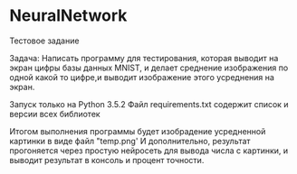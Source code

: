 # NeuralNetwork

Тестовое задание

Задача: 
Написать программу для тестирования, которая выводит на экран цифры базы данных MNIST, 
и делает среднение изображения по одной какой то цифре,и выводит изображение этого усреднения на экран.

Запуск только на Python 3.5.2
Файл requirements.txt содержит список и версии всех библиотек

Итогом выполнения программы будет изобрадение усредненной картинки в виде файл "temp.png'
И дополнительно, результат прогоняется через простую нейросеть для вывода числа с картинки, и выводит результат в консоль и процент точности.
